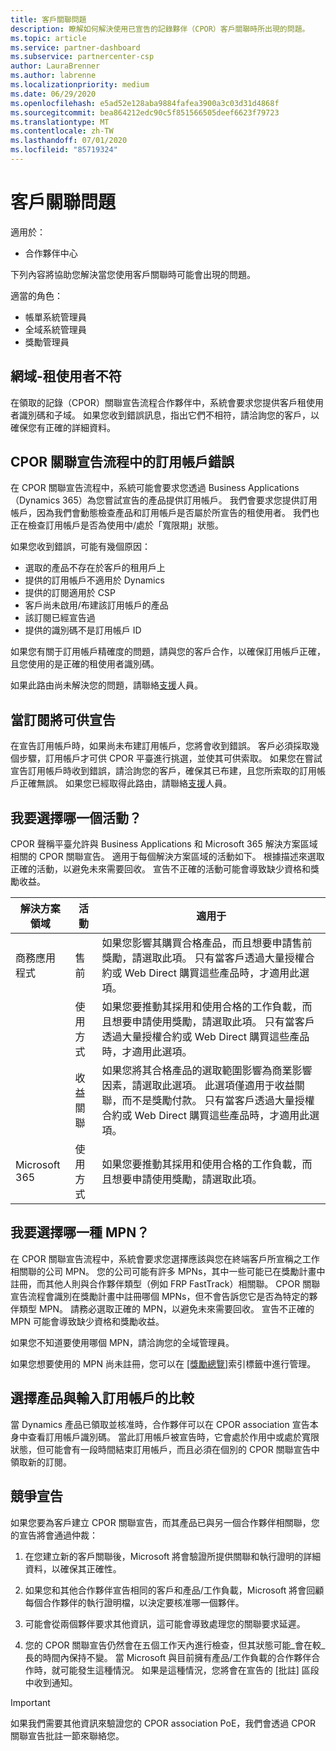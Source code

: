 ```yaml
---
title: 客戶關聯問題
description: 瞭解如何解決使用已宣告的記錄夥伴（CPOR）客戶關聯時所出現的問題。
ms.topic: article
ms.service: partner-dashboard
ms.subservice: partnercenter-csp
author: LauraBrenner
ms.author: labrenne
ms.localizationpriority: medium
ms.date: 06/29/2020
ms.openlocfilehash: e5ad52e128aba9884fafea3900a3c03d31d4868f
ms.sourcegitcommit: bea864212edc90c5f851566505deef6623f79723
ms.translationtype: MT
ms.contentlocale: zh-TW
ms.lasthandoff: 07/01/2020
ms.locfileid: "85719324"
---
```

# <a name="customer-association-issues"></a>客戶關聯問題

適用於：

- 合作夥伴中心

下列內容將協助您解決當您使用客戶關聯時可能會出現的問題。

適當的角色：

- 帳單系統管理員
- 全域系統管理員
- 獎勵管理員

## <a name="domain-tenant-mismatch"></a>網域-租使用者不符

在領取的記錄（CPOR）關聯宣告流程合作夥伴中，系統會要求您提供客戶租使用者識別碼和子域。 如果您收到錯誤訊息，指出它們不相符，請洽詢您的客戶，以確保您有正確的詳細資料。

## <a name="subscription-errors-in-the-cpor-association-claim-flow"></a>CPOR 關聯宣告流程中的訂用帳戶錯誤

在 CPOR 關聯宣告流程中，系統可能會要求您透過 Business Applications （Dynamics 365）為您嘗試宣告的產品提供訂用帳戶。 我們會要求您提供訂用帳戶，因為我們會動態檢查產品和訂用帳戶是否屬於所宣告的租使用者。 我們也正在檢查訂用帳戶是否為使用中/處於「寬限期」狀態。

如果您收到錯誤，可能有幾個原因：

- 選取的產品不存在於客戶的租用戶上
- 提供的訂用帳戶不適用於 Dynamics
- 提供的訂閱適用於 CSP
- 客戶尚未啟用/布建該訂用帳戶的產品
- 該訂閱已經宣告過
- 提供的識別碼不是訂用帳戶 ID

如果您有關于訂用帳戶精確度的問題，請與您的客戶合作，以確保訂用帳戶正確，且您使用的是正確的租使用者識別碼。

如果此路由尚未解決您的問題，請聯絡[支援](https://partner.microsoft.com/dashboard/support/incentives/servicerequests?category=incentives)人員。

## <a name="when-subscriptions-will-be-available-to-claim"></a>當訂閱將可供宣告

在宣告訂用帳戶時，如果尚未布建訂用帳戶，您將會收到錯誤。 客戶必須採取幾個步驟，訂用帳戶才可供 CPOR 平臺進行挑選，並使其可供索取。 如果您在嘗試宣告訂用帳戶時收到錯誤，請洽詢您的客戶，確保其已布建，且您所索取的訂用帳戶正確無誤。 如果您已經取得此路由，請聯絡[支援](https://partner.microsoft.com/dashboard/support/incentives/servicerequests?category=incentives)人員。

## <a name="which-activity-do-i-choose"></a>我要選擇哪一個活動？

CPOR 聲稱平臺允許與 Business Applications 和 Microsoft 365 解決方案區域相關的 CPOR 關聯宣告。 適用于每個解決方案區域的活動如下。 根據描述來選取正確的活動，以避免未來需要回收。 宣告不正確的活動可能會導致缺少資格和獎勵收益。


| 解決方案領域 | 活動 | 適用于 |
| ------ | ----------- | ----------- |
| 商務應用程式      | 售前   | 如果您影響其購買合格產品，而且想要申請售前獎勵，請選取此項。 只有當客戶透過大量授權合約或 Web Direct 購買這些產品時，才適用此選項。 |
|    |  使用方式  | 如果您要推動其採用和使用合格的工作負載，而且想要申請使用獎勵，請選取此項。 只有當客戶透過大量授權合約或 Web Direct 購買這些產品時，才適用此選項。 |
|    | 收益關聯   | 如果您將其合格產品的選取範圍影響為商業影響因素，請選取此選項。 此選項僅適用于收益關聯，而不是獎勵付款。 只有當客戶透過大量授權合約或 Web Direct 購買這些產品時，才適用此選項。   |
| Microsoft 365   | 使用方式   | 如果您要推動其採用和使用合格的工作負載，而且想要申請使用獎勵，請選取此項。 |

## <a name="which-mpn-do-i-choose"></a>我要選擇哪一種 MPN？

在 CPOR 關聯宣告流程中，系統會要求您選擇應該與您在終端客戶所宣稱之工作相關聯的公司 MPN。 您的公司可能有許多 MPNs，其中一些可能已在獎勵計畫中註冊，而其他人則與合作夥伴類型（例如 FRP FastTrack）相關聯。 CPOR 關聯宣告流程會識別在獎勵計畫中註冊哪個 MPNs，但不會告訴您它是否為特定的夥伴類型 MPN。 請務必選取正確的 MPN，以避免未來需要回收。 宣告不正確的 MPN 可能會導致缺少資格和獎勵收益。

如果您不知道要使用哪個 MPN，請洽詢您的全域管理員。

如果您想要使用的 MPN 尚未註冊，您可以在 [[獎勵總覽]](https://partner.microsoft.com/dashboard/incentives/enrollment/summary)索引標籤中進行管理。

## <a name="choosing-a-product-vs-entering-a-subscription"></a>選擇產品與輸入訂用帳戶的比較

當 Dynamics 產品已領取並核准時，合作夥伴可以在 CPOR association 宣告本身中查看訂用帳戶識別碼。 當此訂用帳戶被宣告時，它會處於作用中或處於寬限狀態，但可能會有一段時間結束訂用帳戶，而且必須在個別的 CPOR 關聯宣告中領取新的訂閱。

## <a name="competing-claims"></a>競爭宣告

如果您要為客戶建立 CPOR 關聯宣告，而其產品已與另一個合作夥伴相關聯，您的宣告將會通過仲裁：

1. 在您建立新的客戶關聯後，Microsoft 將會驗證所提供關聯和執行證明的詳細資料，以確保其正確性。

2. 如果您和其他合作夥伴宣告相同的客戶和產品/工作負載，Microsoft 將會回顧每個合作夥伴的執行證明檔，以決定要核准哪一個夥伴。

3. 可能會從兩個夥伴要求其他資訊，這可能會導致處理您的關聯要求延遲。

4. 您的 CPOR 關聯宣告仍然會在五個工作天內進行檢查，但其狀態可能_會在較_長的時間內保持不變。 當 Microsoft 與目前擁有產品/工作負載的合作夥伴合作時，就可能發生這種情況。 如果是這種情況，您將會在宣告的 [批註] 區段中收到通知。 

>[!IMPORTANT]
>如果我們需要其他資訊來驗證您的 CPOR association PoE，我們會透過 CPOR 關聯宣告批註一節來聯絡您。
